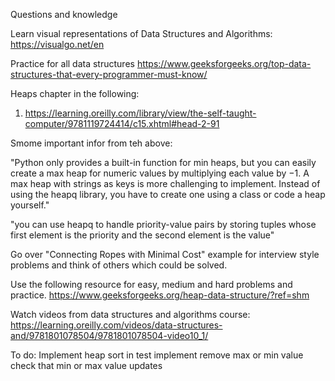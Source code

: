 Questions and knowledge

Learn visual representations of Data Structures and Algorithms:
https://visualgo.net/en


Practice for all data structures
https://www.geeksforgeeks.org/top-data-structures-that-every-programmer-must-know/

Heaps chapter in the following:

1. https://learning.oreilly.com/library/view/the-self-taught-computer/9781119724414/c15.xhtml#head-2-91

Smome important infor from teh above:

"Python only provides a built-in function for min heaps, but you can easily create a max heap for numeric values by 
multiplying each value by −1. A max heap with strings as keys is more challenging to implement. Instead of using the 
heapq library, you have to create one using a class or code a heap yourself."

"you can use heapq to handle priority-value pairs by storing tuples whose first element is the priority and the 
second element is the value"

Go over "Connecting Ropes with Minimal Cost" example for interview style problems and think of others 
which could be solved.

Use the following resource for easy, medium and hard problems and practice.
https://www.geeksforgeeks.org/heap-data-structure/?ref=shm

Watch videos from data structures and algorithms course:
https://learning.oreilly.com/videos/data-structures-and/9781801078504/9781801078504-video10_1/

To do:
Implement heap sort in test
implement remove max or min value
check that min or max value updates
